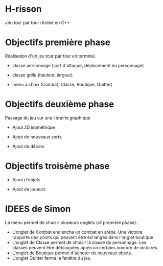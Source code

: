 # H-risson

Jeu tour par tour réalisé en C++

# Objectifs première phase

Réalisation d'un jeu tour par tour en terminal.

- classe personnage (sort d'attaque, déplacement du personnage)

- classe grille (hauteur, largeur)

- menu à choix (Combat, Classe, Boutique, Quitter) 

# Objectifs deuxième phase

Passage du jeu sur une librairie graphique

- Ajout 3D isométrique

- Ajout de nouveaux sorts

- Ajout de décors

# Objectifs troisème phase 

- Ajout d'objets

- Ajout de joueurs 

# IDEES de Simon

Le menu permet de choisir plusieurs onglets (cf première phase).

- L'onglet de Combat enclenche un combat en arêne. Une victoire rapporte des points qui peuvent être échangés dans l'onglet boutique.
- L'onglet de Classe permet de choisir la classe du personnage. Les classes peuvent être débloquées après un certains nombre de victoires.
- L'onglet de Boutique permet d'acheter de nouveaux objets.
- L'onglet Quitter ferme la fenêtre du jeu.


